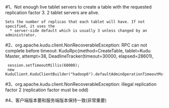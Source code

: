#1、Not enough live tablet servers to create a table with the requested replication factor 3. 2 tablet servers are alive.

    Sets the number of replicas that each tablet will have. If not specified, it uses the
      * server-side default which is usually 3 unless changed by an administrator.


#2、org.apache.kudu.client.NonRecoverableException: RPC can not complete before timeout: KuduRpc(method=CreateTable, tablet=Kudu Master, attempt=38, DeadlineTracker(timeout=30000, elapsed=28601),

     session.setTimeoutMillis(60000);
     new KuduClient.KuduClientBuilder("hadoop6").defaultAdminOperationTimeoutMs(600000).build();

#3、org.apache.kudu.client.NonRecoverableException: illegal replication factor 2 (replication factor must be odd)


#4、客户端版本要和服务端版本保持一致(非常重要)





